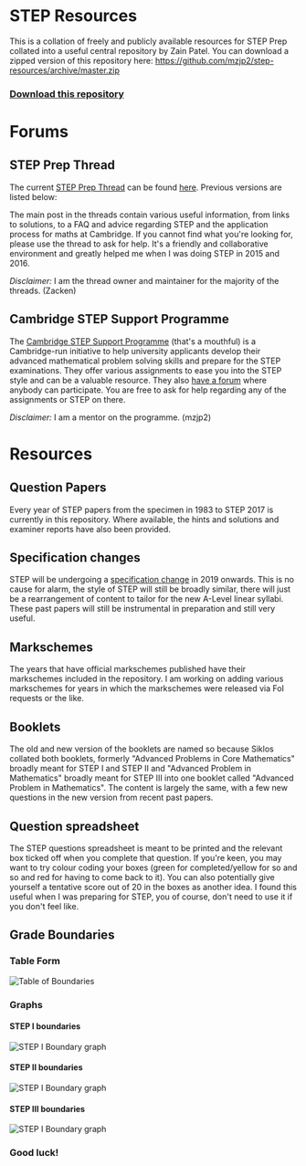 # STEP Resources
This is a collation of freely and publicly available resources for STEP Prep collated into a useful central repository by Zain Patel. You can download a zipped version of this repository here: https://github.com/mzjp2/step-resources/archive/master.zip

### [Download this repository](https://github.com/mzjp2/step-resources/archive/master.zip)

# Forums

## STEP Prep Thread
The current [STEP Prep Thread]() can be found [here](). Previous versions are listed below:

The main post in the threads contain various useful information, from links to solutions, to a FAQ and advice regarding STEP and the application process for maths at Cambridge. If you cannot find what you're looking for, please use the thread to ask for help. It's a friendly and collaborative environment and greatly helped me when I was doing STEP in 2015 and 2016.

_Disclaimer:_ I am the thread owner and maintainer for the majority of the threads. (Zacken)

## Cambridge STEP Support Programme
The [Cambridge STEP Support Programme](https://maths.org/step/) (that's a mouthful) is a Cambridge-run initiative to help university applicants develop their advanced mathematical problem solving skills and prepare for the STEP examinations. They offer various assignments to ease you into the STEP style and can be a valuable resource. They also [have a forum](https://maths.org/step/forum) where anybody can participate. You are free to ask for help regarding any of the assignments or STEP on there. 

_Disclaimer:_ I am a mentor on the programme. (mzjp2)

# Resources

## Question Papers
Every year of STEP papers from the specimen in 1983 to STEP 2017 is currently in this repository. Where available, the hints and solutions and examiner reports have also been provided.

## Specification changes
STEP will be undergoing a [specification change](https://www.admissionstesting.org/for-test-takers/step/about-step/) in 2019 onwards. This is no cause for alarm, the style of STEP will still be broadly similar, there will just be a rearrangement of content to tailor for the new A-Level linear syllabi. These past papers will still be instrumental in preparation and still very useful. 

## Markschemes
The years that have official markschemes published have their markschemes included in the repository. I am working on adding various markschemes for years in which the markschemes were released via FoI requests or the like. 

## Booklets
The old and new version of the booklets are named so because Siklos collated both booklets, formerly "Advanced Problems in Core Mathematics" broadly meant for STEP I and STEP II and "Advanced Problem in Mathematics" broadly meant for STEP III into one booklet called "Advanced Problem in Mathematics". The content is largely the same, with a few new questions in the new version from recent past papers. 

## Question spreadsheet
The STEP questions spreadsheet is meant to be printed and the relevant box ticked off when you complete that question. If you're keen, you may want to try colour coding your boxes (green for completed/yellow for so and so and red for having to come back to it). You can also potentially give yourself a tentative score out of 20 in the boxes as another idea. I found this useful when I was preparing for STEP, you of course, don't need to use it if you don't feel like. 

## Grade Boundaries
### Table Form

![Table of Boundaries](https://github.com/mzjp2/step-resources/raw/master/Assets/Boundaries%20Table.png)

### Graphs

#### STEP I boundaries

![STEP I Boundary graph](https://github.com/mzjp2/step-resources/raw/master/Assets/step-1-chart.png)

#### STEP II boundaries

![STEP I Boundary graph](https://github.com/mzjp2/step-resources/raw/master/Assets/step-2-char.png)

#### STEP III boundaries

![STEP I Boundary graph](https://github.com/mzjp2/step-resources/raw/master/Assets/step-3-chart.png)

### Good luck!

